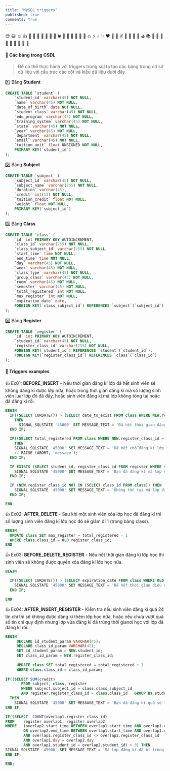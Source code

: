 ```yaml
---
title: "MySQL triggers"
published: true
comments: true
---
```


:blush: :smiley: :relaxed: :+1: :wave: :rose: :herb: :palm_tree: :leaves: :blossom: :cactus: :four_leaf_clover: :hibiscus: :evergreen_tree: :seedling: :bell: :gift: :turtle: :snowman: :zap: :notes: :sparkles: :heart: :foggy: :blue_heart: :v: :christmas_tree: :santa: :pushpin: :basketball: :golf: :books: :guitar: :tangerine: :corn: :eggplant: :tomato: :strawberry: :green_apple: :cherries: :lemon:

#### :pushpin: Các bảng trong CSDL

> Để có thể thực hành với triggers 
> trong sql ta tạo các bảng trong cơ sở dữ liệu
> với cấu trúc các cột và kiểu dữ liệu dưới đây.

:one: Bảng **Student**

```sql
CREATE TABLE `student` (
	`student_id` varchar(45) NOT NULL,
	`name` varchar(45) NOT NULL,
	`date_of_birth` date NOT NULL,
	`student_class`	varchar(45) NOT NULL,
	`edu_program` varchar(45) NOT NULL,
	`training_system` varchar(45) NOT NULL,
	`state`	varchar(45) NOT NULL,
	`year` varchar(45) NOT NULL,
	`department` varchar(45) NOT NULL,
	`email`	varchar(45) NOT NULL,
	`tuition_unit` float UNSIGNED NOT NULL,
	PRIMARY KEY(`student_id`)
);
```

:two: Bảng **Subject**

```sql
CREATE TABLE `subject` (
	`subject_id` varchar(45) NOT NULL,
	`subject_name` varchar(255) NOT NULL,
	`duration` varchar(45),
	`credit` int(11) NOT NULL,
	`tuition_credit` float NOT NULL,
	`weight` float NOT NULL,
	PRIMARY KEY(`subject_id`)
);
```

:three: Bảng **Class**

```sql
CREATE TABLE `class` (
	`id` int PRIMARY KEY AUTOINCREMENT,
	`class_id` varchar(255) NOT NULL,
	`class_subject_id` varchar(255) NOT NULL,
	`start_time` time NOT NULL,
	`end_time` time NOT NULL,
	`day` varchar(45) NOT NULL,
	`week` varchar(45) NOT NULL,
	`class_type` varchar(45) NOT NULL,
	`group_class` varchar(45) NOT NULL,
	`room` varchar(45) NOT NULL,
	`semester` varchar(45) NOT NULL,
	`total_registered` int NOT NULL,
	`max_register` int NOT NULL,
	`expiration_date` date,
	FOREIGN KEY(`class_subject_id`) REFERENCES `subject`(`subject_id`)
);
```

:four: Bảng **Register**

```sql
CREATE TABLE `register` (
	`id` int PRIMARY KEY AUTOINCREMENT,
	`student_id` varchar(45) NOT NULL,
	`register_class_id`	varchar(255) NOT NULL,
	FOREIGN KEY(`student_id`) REFERENCES `student`(`student_id`),
	FOREIGN KEY(`register_class_id`) REFERENCES `class`(`class_id`)
);
```

#### :pushpin: Triggers examples

:+1: Ex01: **BEFORE_INSERT** - Nếu thời gian đăng kí lớp đã hết sinh viên sẽ không đăng kí được lớp nữa, hoặc trong thời gian đăng kí mà số lượng sinh viên iuar lớp đó đã đầy, hoặc sinh viên đăng kí mã lớp không tông tại hoặc đã đăng kí rồi.

```sql
BEGIN
  IF((SELECT CURDATE()) > (SELECT date_to_exist FROM class WHERE NEW.register_class_id = class_id))
    THEN
      SIGNAL SQLSTATE '45000' SET MESSAGE_TEXT = 'Đã hết thời gian đăng kí lớp!';
  END IF;

  IF((SELECT total_registered FROM class WHERE NEW.register_class_id = class_id) >= (SELECT max_register FROM class WHERE NEW.register_class_id = class_id))
    THEN
    SIGNAL SQLSTATE '45000' SET MESSAGE_TEXT = 'Đã hết chỗ đăng kí lớp!';
    // RAISE (ABORT, 'message');
  END IF;

  IF EXISTS (SELECT student_id, register_class_id FROM register WHERE student_id = NEW.student_id AND register_class_id = NEW.register_class_id) THEN
    SIGNAL SQLSTATE '45000' SET MESSAGE_TEXT = 'Bạn đã đăng kí mã lớp này rồi!';
  END IF;

  IF (NEW.register_class_id NOT IN (SELECT class_id FROM class)) THEN  //using WHEN END, RAISE message with SQLite
    SIGNAL SQLSTATE '45000' SET MESSAGE_TEXT = 'Không tồn tại mã lớp đăng kí.';
  END IF;

END

```

:+1: Ex02: **AFTER_DELETE** - Sau khi một sinh viên xóa lớp học đã đăng kí thì số lượng sinh viên đăng kí lớp học đó sẽ giảm đi 1 (trong bảng class).

```sql
BEGIN
  UPDATE class SET max_register = total_registered - 1
  WHERE class.class_id = OLD.register_class_id;
END

```

:+1: Ex03: **BEFORE_DELETE_REGISTER** - Nếu hết thời gian đăng kí lớp học thì sinh viên sẽ không được quyền xóa đăng kí lớp học nữa.

```sql
BEGIN

  IF((SELECT CURDATE()) > (SELECT expiration_date FROM class WHERE OLD.register_class_id = class_id)) THEN
    SIGNAL SQLSTATE '45000' SET MESSAGE_TEXT = 'Đã hết thời gian điều chỉnh đăng kí lớp!';
  END IF;

END
```

:+1: Ex04: **AFTER_INSERT_REGISTER** - Kiểm tra nếu sinh viên đăng kí quá 24 tín chỉ thì sẽ không được đăng kí thêm lớp học nữa, hoặc nếu chưa vượt quá số tín chỉ quy định nhưng lớp vừa đăng kí đã trùng thời gianơi học với lớp đã đăng kí rồi.

```sql
BEGIN
     DECLARE id_student_param VARCHAR(45);
     DECLARE class_id_param VARCHAR(45);
     SET id_student_param = NEW.student_id;
     SET class_id_param = NEW.register_class_id;
     
     UPDATE class SET total_registered = total_registered + 1
     WHERE class.class_id = class_id_param;
     
IF((SELECT SUM(credit)
       FROM subject, class, register
       WHERE subject.subject_id = class.class_subject_id
       AND register.register_class_id = class.class_id   GROUP BY student_id) > 24)
  THEN
    SIGNAL SQLSTATE '45000' SET MESSAGE_TEXT = 'Bạn đã đăng kí quá số tín chỉ quy định!';
END IF; 

IF((SELECT  COUNT(overlap1.register_class_id)
FROM    register overlap1, register overlap2
WHERE   (overlap2.start_time BETWEEN overlap1.start_time AND overlap1.end_time
        OR overlap2.end_time BETWEEN overlap1.start_time AND overlap1.end_time)
        AND overlap1.register_class_id <> overlap2.register_class_id
        AND overlap1.day = overlap2.day
        AND overlap1.student_id = overlap2.student_id) > 0) THEN
SIGNAL SQLSTATE '45000' SET MESSAGE_TEXT = 'Mã lớp đăng kí đã bị trùng thời gian học.';
END IF;

END;
```
